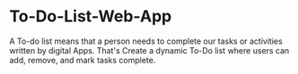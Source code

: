 # To-Do-List-Web-App
A To-do list means that a person needs to complete our tasks or activities written by digital Apps.
 That's Create a dynamic To-Do list where users can add, remove, and mark tasks complete.

